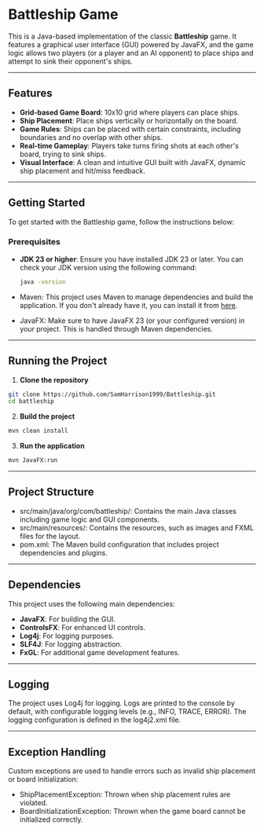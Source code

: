 # Battleship Game

This is a Java-based implementation of the classic **Battleship** game. It features a graphical user interface (GUI) powered by JavaFX, and the game logic allows two players (or a player and an AI opponent) to place ships and attempt to sink their opponent's ships.

---

## Features

- **Grid-based Game Board**: 10x10 grid where players can place ships.
- **Ship Placement**: Place ships vertically or horizontally on the board.
- **Game Rules**: Ships can be placed with certain constraints, including boundaries and no overlap with other ships.
- **Real-time Gameplay**: Players take turns firing shots at each other's board, trying to sink ships.
- **Visual Interface**: A clean and intuitive GUI built with JavaFX, dynamic ship placement and hit/miss feedback.

---

## Getting Started

To get started with the Battleship game, follow the instructions below:

### Prerequisites

- **JDK 23 or higher**: Ensure you have installed JDK 23 or later. You can check your JDK version using the following command:

  ```bash
  java -version
  
- Maven: This project uses Maven to manage dependencies and build the application. If you don't already have it, you can install it from [here](https://maven.apache.org/download.cgi).
- JavaFX: Make sure to have JavaFX 23 (or your configured version) in your project. This is handled through Maven dependencies.

---

## Running the Project

1. **Clone the repository**
  ```bash
git clone https://github.com/SamHarrison1999/Battleship.git
cd battleship
```
2. **Build the project**
  ```bash
mvn clean install
```
3. **Run the application**
  ```bash
mvn JavaFX:run
```

---

## Project Structure

- src/main/java/org/com/battleship/: Contains the main Java classes including game logic and GUI components.
- src/main/resources/: Contains the resources, such as images and FXML files for the layout.
- pom.xml: The Maven build configuration that includes project dependencies and plugins.

---

## Dependencies

This project uses the following main dependencies:
- **JavaFX**: For building the GUI.
- **ControlsFX**: For enhanced UI controls.
- **Log4j**: For logging purposes.
- **SLF4J**: For logging abstraction.
- **FxGL**: For additional game development features.


---

## Logging

The project uses Log4j for logging. Logs are printed to the console by default, with configurable logging levels (e.g., INFO, TRACE, ERROR). The logging configuration is defined in the log4j2.xml file.

---

## Exception Handling

Custom exceptions are used to handle errors such as invalid ship placement or board initialization:
- ShipPlacementException: Thrown when ship placement rules are violated.
- BoardInitializationException: Thrown when the game board cannot be initialized correctly.
